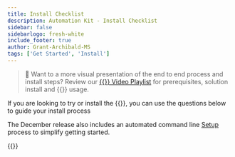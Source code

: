 ```yaml
---
title: Install Checklist
description: Automation Kit - Install Checklist
sidebar: false
sidebarlogo: fresh-white
include_footer: true
author: Grant-Archibald-MS
tags: ['Get Started', 'Install']
---
```


> 🎥 Want to a more visual presentation of the end to end process and install steps? Review our <a href='https://www.youtube.com/playlist?list=PLi9EhCY4z99VlRg4j7D1Or6XfXbUcEWZy' target='_blank'>{{<product-name>}} Video Playlist</a> for prerequisites, solution install and {{<product-name>}} usage.

If you are looking to try or install the {{<product-name>}}, you can use the questions below to guide your install process

The December release also includes an automated command line [Setup](/getting-started/setup) process to simplify getting started.

{{<questions name="/content/en-us/get-started/install-checklist.json" completed="Thank you for completing install checklist" showNavigationButtons=false >}}
